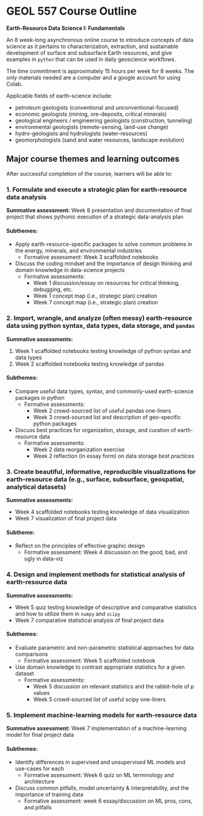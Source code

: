 # GEOL 557 Course Outline

**Earth-Resource Data Science I: Fundamentals**

An 8 week-long asynchronous online course to introduce concepts of data science as it pertains to characterization, extraction, and sustainable development of surface and subsurface Earth resources, and give examples in `python` that can be used in daily geoscience workflows.

The time commitment is approximately 15 hours per week for 8 weeks. The only materials needed are a computer and a google account for using Colab.

Applicable fields of earth-science include:
- petroleum geologists (conventional and unconventional-focused)
- economic geologists (mining, ore-deposits, critical minerals)
- geological engineers / engineering geologists (construction, tunneling)
- environmental geologists (remote-sensing, land-use change)
- hydro-geologists and hydrologists (water-resources)
- geomorphologists (sand and water resources, landscape evolution)

## Major course themes and learning outcomes

After successful completion of the course, learners will be able to:

### 1. Formulate and execute a strategic plan for earth-resource data analysis
**Summative assessment:** Week 8 presentation and documentation of final project that shows pythonic execution of a strategic data-analysis plan

#### Subthemes:
- Apply earth-resource-specific packages to solve common problems in the energy, minerals, and environmental industries
  - Formative assessment: Week 3 scaffolded notebooks
- Discuss the coding mindset and the importance of design thinking and domain knowledge in data-science projects
  - Formative assessments:
    - Week 1 discussion/essay on resources for critical thinking, debugging, etc.
    - Week 1 concept map (i.e., strategic plan) creation
    - Week 7 concept map (i.e., strategic plan) creation

### 2. Import, wrangle, and analyze (often messy) earth-resource data using python syntax, data types, data storage, and `pandas`
**Summative assessments:**
1. Week 1 scaffolded notebooks testing knowledge of python syntax and data types
1. Week 2 scaffolded notebooks testing knowledge of pandas

#### Subthemes:
- Compare useful data types, syntax, and commonly-used earth-science packages in python
  - Formative assessments:
    - Week 2 crowd-sourced list of useful pandas one-liners
    - Week 3 crowd-sourced list and description of geo-specific python packages
- Discuss best practices for organization, storage, and curation of earth-resource data
  - Formative assessments:
    - Week 2 data reorganization exercise
    - Week 2 reflection (in essay form) on data storage best practices

### 3. Create beautiful, informative, reproducible visualizations for earth-resource data (e.g., surface, subsurface, geospatial, analytical datasets)
**Summative assessments:**
- Week 4 scaffolded notebooks testing knowledge of data visualization
- Week 7 visualization of final project data

#### Subtheme:
- Reflect on the principles of effective graphic design
  - Formative assessment: Week 4 discussion on the good, bad, and ugly in data-viz

### 4. Design and implement methods for statistical analysis of earth-resource data
**Summative assessments:**
- Week 5 quiz testing knowledge of descriptive and comparative statistics and how to utilize them in `numpy` and `scipy`
- Week 7 comparative statistical analysis of final project data

#### Subthemes:
- Evaluate parametric and non-parametric statistical approaches for data comparisons
  - Formative assessment: Week 5 scaffolded notebook
- Use domain knowledge to contrast appropriate statistics for a given dataset
  - Formative assessments:
    - Week 5 discussion on relevant statistics and the rabbit-hole of p values
    - Week 5 crowd-sourced list of useful scipy one-liners

### 5. Implement machine-learning models for earth-resource data
**Summative assessment:** Week 7 implementation of a machine-learning model for final project data

#### Subthemes:
- Identify differences in supervised and unsupervised ML models and use-cases for each
  - Formative assessment: Week 6 quiz on ML terminology and architecture
- Discuss common pitfalls, model uncertainty & interpretability, and the importance of training data
  - Formative assessment: week 6 essay/discussion on ML pros, cons, and pitfalls
